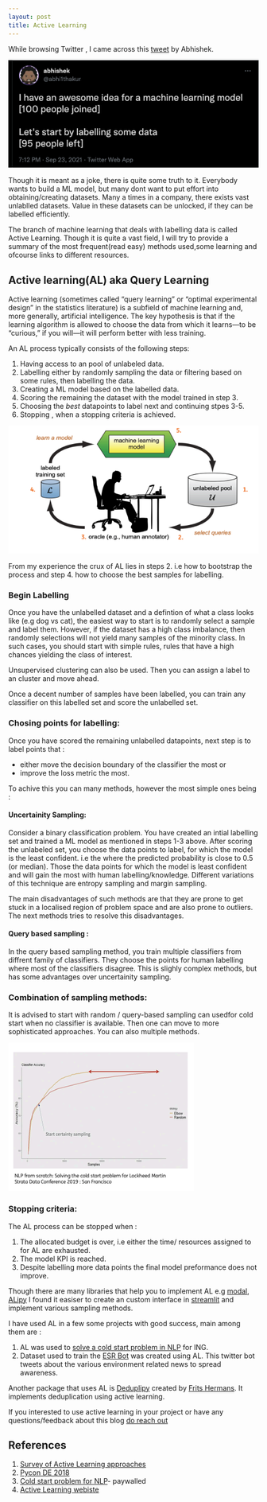 ```yaml
---
layout: post
title: Active Learning
---
```


While browsing Twitter , I came across this [tweet](https://twitter.com/abhi1thakur/status/1441088040873578500) by Abhishek.

![Labelling data](../images/abhi_labelling.png)

Though it is meant as a joke, there is quite some truth to it. Everybody wants to build a ML model, but many dont want to put effort into obtaining/creating datasets.
Many a times in a company, there exists vast unlablled datasets. Value in these datasets can be unlocked, if they can be labelled efficiently.

The branch of machine learning that deals with labelling data is called Active Learning.
Though it is quite a vast field, I will try to provide a summary of the most frequent(read easy) methods used,some learning and ofcourse links to different resources.

## Active learning(AL) aka Query Learning

Active learning (sometimes called “query learning” or “optimal experimental design” in the statistics literature) 
is a subfield of machine learning and, more generally, artificial intelligence. The key hypothesis is that if the learning algorithm is allowed to choose the data from which it learns—to be “curious,” if you will—it will perform better with less training.

An AL process typically consists of the following steps:

1. Having access to an pool of unlabeled data.
2. Labelling either by randomly sampling the data or filtering based on some rules, then labelling the data.
3. Creating a ML model based on the labelled data.
4. Scoring the remaining the dataset with the model trained in step 3.
5. Choosing the *best* datapoints to label next and continuing stpes 3-5.
6. Stopping , when a stopping criteria is achieved.

![Active Learning Process](../images/active_learning_process.png)

From my experience the crux of AL lies in steps 2. i.e how to bootstrap the process and step 4. how to choose the best samples for labelling.

### Begin Labelling

Once you have the unlabelled dataset and a defintion of what a class looks like (e.g dog vs cat), the easiest way to start is to randomly select a sample and label them.
However, if the dataset has a high class imbalance, then randomly selections will not yield many samples of the minority class. 
In such cases, you should start with simple rules, rules that have a high chances yielding the class of interest. 

Unsupervised clustering can also be used. Then you can assign a label to an cluster and move ahead.

Once a decent number of samples have been labelled, you can train any classifier on this labelled set and score the unlabelled set.

### Chosing points for labelling:

Once you have scored the remaining unlabelled datapoints, next step is to label points that :

* either move the decision boundary of the classifier the most  or 
* improve the loss metric the most.

To achive this you can many methods, however the most simple ones being :

#### Uncertainity Sampling:

Consider a binary classification problem. You have created an intial labelling set and trained a ML model as mentioned in steps 1-3 above.
After scoring the unlabeled set, you choose the data points to label, for which the model is the least confident.
i.e the where the predicted probability is close to 0.5 (or median). Those the data points for which the model is least confident and will gain the most with human labelling/knowledge. 
Different variations of this technique are entropy sampling and margin sampling.

The main disadvantages of such methods are that they are prone to get stuck in a localised region of problem space and are also prone to outliers.
The next methods tries to resolve this disadvantages.

#### Query based sampling :

In the query based sampling method, you train multiple classifiers from diffrent family of classifiers. They choose the points for human labelling where most of the classifiers disagree.
This is slighly complex methods, but has some advantages over uncertainity sampling. 

### Combination of sampling methods:

It is advised to start with random / query-based sampling can usedfor cold start when no classifier is available.
Then one can move to more sophisticated approaches. You can also multiple methods.

![sampling_combinations](../images/al_elbow_method.png)

### Stopping criteria:

The AL process can be stopped when :

1. The allocated budget is over, i.e either the time/ resources assigned to for AL are exhausted.
2. The model KPI is reached.
3. Despite labelling more data points the final model preformance does not improve.

Though there are many libraries that help you to implement AL e.g [modal](https://modal-python.readthedocs.io/en/latest/), [ALipy](https://github.com/NUAA-AL/ALiPy)
I found it easiser to create an custom interface in [streamlit](https://streamlit.io/) and implement various sampling methods.

I have used AL in a few some projects with good success, main among them are :

1. AL was used to [solve a cold start problem in NLP](youtube.com/watch?v=oyMawG0SlPU) for ING.
2. Dataset used to train the [ESR Bot](https://twitter.com/bot_esr) was created using AL.
This twitter bot tweets about the various environment related news to spread awareness.

Another package that uses AL is [Deduplipy](https://www.deduplipy.com/) created by [Frits Hermans](https://www.linkedin.com/in/frits-hermans-data-scientist/). 
It implements deduplication using active learning.

If you interested to use active learning in your project or have any questions/feedback about this blog [do reach out](../about.md)

## References

1. [Survey of Active Learning approaches](http://burrsettles.com/pub/settles.activelearning.pdf)
2. [Pycon DE 2018](https://www.youtube.com/watch?v=0efyjq5rWS4)
3. [Cold start problem for NLP](https://learning.oreilly.com/videos/strata-dataconference/9781492050520/9781492050520-video324208)- paywalled
4. [Active Learning webiste](http://active-learning.net/)